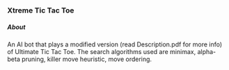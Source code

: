 ### Xtreme Tic Tac Toe

##### About

An AI bot that plays a modified version (read Description.pdf for more info) of Ultimate Tic Tac Toe. The search algorithms used are minimax, alpha-beta pruning, killer move heuristic, move ordering.